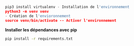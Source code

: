
```python 
pip3 install virtualenv - Installation de l'environnement 
python3 -m venv venv
- Création de l'envioronnement 
source venv/bin/activate -- Activer l'environnement 

```


**Installer les dépendances avec pip**

```BASH 
pip install -r requirements.txt
```

